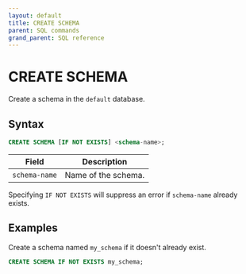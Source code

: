 ```yaml
---
layout: default
title: CREATE SCHEMA
parent: SQL commands
grand_parent: SQL reference
---
```


# CREATE SCHEMA

Create a schema in the `default` database.

## Syntax

```sql
CREATE SCHEMA [IF NOT EXISTS] <schema-name>;
```

| Field         | Description         |
| ------------- | ------------------- |
| `schema-name` | Name of the schema. |

Specifying `IF NOT EXISTS` will suppress an error if `schema-name` already
exists.

## Examples

Create a schema named `my_schema` if it doesn't already exist.

```sql
CREATE SCHEMA IF NOT EXISTS my_schema;
```
